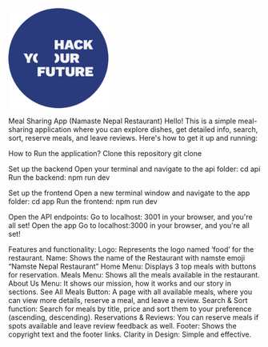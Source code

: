 <img src="./images/hyf.svg" alt="image" width="200px" height="200px">

Meal Sharing App (Namaste Nepal Restaurant)
Hello! This is a simple meal-sharing application where you can explore dishes, get detailed info, search, sort, reserve meals, and leave reviews. Here's how to get it up and running:

How to Run the application?
Clone this repository
git clone <repo-link>

Set up the backend
Open your terminal and navigate to the api folder:
cd api
Run the backend:
npm run dev

Set up the frontend
Open a new terminal window and navigate to the app folder:
cd app
Run the frontend:
npm run dev

Open the API endpoints:
Go to localhost: 3001 in your browser, and you're all set!
Open the app
Go to localhost:3000 in your browser, and you're all set!


Features and functionality:
Logo: Represents the logo named ‘food’ for the restaurant.
Name: Shows the name of the Restaurant with namste emoji “Namste Nepal Restaurant”
Home Menu: Displays 3 top meals with buttons for reservation.
Meals Menu: Shows all the meals available in the restaurant.
About Us Menu: It shows our mission, how it works and our story in sections.
See All Meals Button: A page with all available meals, where you can view more details, reserve a meal, and leave a review.
Search & Sort function: Search for meals by title, price and sort them to your preference (ascending, descending).
Reservations & Reviews: You can reserve meals if spots available and leave review feedback as well.
Footer: Shows the copyright text and the footer links.
Clarity in Design: Simple and effective.

